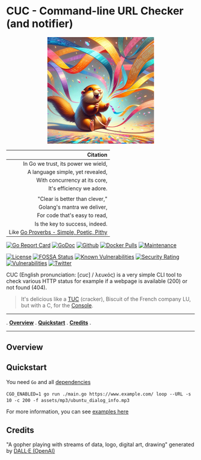 # CUC - Command-line URL Checker (and notifier)

<p align="center">
<img width="285" height="285" src="assets/img/cuc.jpg" alt="CUC logo / A gopher playing with streams of data, logo, digital art, drawing" title="CUC / Generated by DALL·E" />
</p>

| Citation |
| --------:|
| In Go we trust, its power we wield, |
| A language simple, yet revealed, |
| With concurrency at its core, |
| It's efficiency we adore. |
| |
| "Clear is better than clever," |
| Golang's mantra we deliver, |
| For code that's easy to read, |
| Is the key to success, indeed. |
| Like [Go Proverbs - Simple, Poetic, Pithy](https://go-proverbs.github.io/) |

[![Go Report Card](https://goreportcard.com/badge/davidaparicio/cuc)](https://goreportcard.com/report/davidaparicio/cuc)
[![GoDoc](https://pkg.go.dev/badge/github.com/davidaparicio/cuc?status.svg)](https://pkg.go.dev/github.com/davidaparicio/cuc)
[![Github](https://img.shields.io/static/v1?label=github&logo=github&color=E24329&message=main&style=flat-square)](https://github.com/davidaparicio/cuc)
[![Docker Pulls](https://img.shields.io/docker/pulls/davidaparicio/cuc.svg)](https://hub.docker.com/r/davidaparicio/cuc)
[![Maintenance](https://img.shields.io/maintenance/yes/2024.svg)]()

<!-- [![GitLab](https://img.shields.io/static/v1?label=gitlab&logo=gitlab&color=E24329&message=main&style=flat-square)](https://gitlab.com/davidaparicio/cuc) -->
<!-- [![Froggit](https://img.shields.io/static/v1?label=froggit&logo=froggit&color=red&message=no&style=flat-square)](https://lab.frogg.it/davidaparicio/cuc) -->

[![License](https://img.shields.io/badge/license-MIT-blue.svg)](https://github.com/davidaparicio/cuc/blob/master/LICENSE.md)
[![FOSSA Status](https://app.fossa.com/api/projects/git%2Bgithub.com%2Fdavidaparicio%2Fcuc.svg?type=shield)](https://app.fossa.com/projects/git%2Bgithub.com%2Fdavidaparicio%2Fcuc?ref=badge_shield)
[![Known Vulnerabilities](https://snyk.io/test/github/davidaparicio/cuc/badge.svg)](https://snyk.io/test/github/davidaparicio/cuc)
[![Security Rating](https://sonarcloud.io/api/project_badges/measure?project=davidaparicio_cuc&metric=security_rating)](https://sonarcloud.io/summary/new_code?id=davidaparicio_cuc)
[![Vulnerabilities](https://sonarcloud.io/api/project_badges/measure?project=davidaparicio_cuc&metric=vulnerabilities)](https://sonarcloud.io/summary/new_code?id=davidaparicio_cuc)
[![Twitter](https://img.shields.io/twitter/follow/dadideo.svg?style=social)](https://twitter.com/intent/follow?screen_name=dadideo)

CUC (English pronunciation: [_cuc_] / λευκός) is a very simple CLI tool to check various HTTP status for example if a webpage is available (200) or not found (404).

> It's delicious like a [TUC](https://en.wikipedia.org/wiki/TUC_(cracker)) (cracker), Biscuit of the French company LU, but with a C, for the [Console](https://en.wikipedia.org/wiki/Command-line_interface).

---

<!--
. **[Overview](#overview)** .
**[Features](#features)** .
**[Supported backends](#supported-backends)** .
**[Quickstart](#quickstart)** .
**[Web UI](#web-ui)** .
**[Documentation](#documentation)** .

. **[Support](#support)** .
**[Release cycle](#release-cycle)** .
**[Contributing](#contributing)** .
**[Maintainers](#maintainers)** .
**[Credits](#credits)** .
-->

. **[Overview](#overview)** .
**[Quickstart](#quickstart)** .
**[Credits](#credits)** .

---

## Overview

## Quickstart

<!-- 
If you have already ```Docker``` installed on your laptop

```docker run davidaparicio/cuc:<TAG/VERSION_LIKE_v0.0.5> -u <WEBSITE_TO_CHECK> -c 200 -f <PATH_TO_AUDIO_FILE>```

If not,
-->

You need ```Go``` and all [dependencies](https://deps.dev/go/github.com%2Fdavidaparicio%2Fcuc/v0.0.0-20230313221521-d867c87d3847/dependencies)

```CGO_ENABLED=1 go run ./main.go https://www.example.com/ loop --URL -s 10 -c 200 -f assets/mp3/ubuntu_dialog_info.mp3```

For more information, you can see [examples here](EXAMPLES.md)

## Credits

"A gopher playing with streams of data, logo, digital art, drawing" generated by <a href="https://labs.openai.com/" target="_blank">DALL·E (OpenAI)</a>
